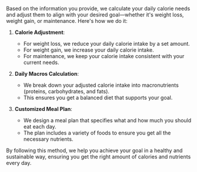 Based on the information you provide, we calculate your daily calorie needs and adjust them to align with your desired goal—whether it's weight loss, weight gain, or maintenance. Here's how we do it:

1. **Calorie Adjustment**:
    - For weight loss, we reduce your daily calorie intake by a set amount.
    - For weight gain, we increase your daily calorie intake.
    - For maintenance, we keep your calorie intake consistent with your current needs.

2. **Daily Macros Calculation**:
    - We break down your adjusted calorie intake into macronutrients (proteins, carbohydrates, and fats).
    - This ensures you get a balanced diet that supports your goal.

3. **Customized Meal Plan**:
    - We design a meal plan that specifies what and how much you should eat each day.
    - The plan includes a variety of foods to ensure you get all the necessary nutrients.

By following this method, we help you achieve your goal in a healthy and sustainable way, ensuring you get the right amount of calories and nutrients every day.
